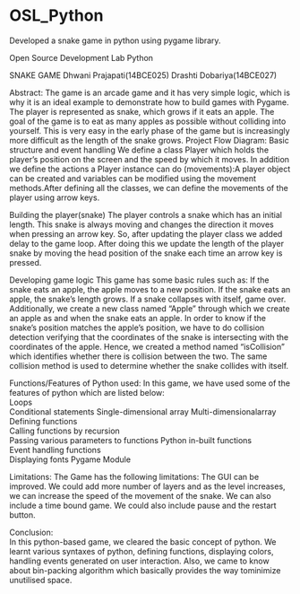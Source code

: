 # OSL_Python
Developed a snake game in python using pygame library.


Open​ ​Source​ ​Development​ ​Lab 
Python 

SNAKE GAME
Dhwani Prajapati(14BCE025)
Drashti Dobariya(14BCE027)
 

Abstract: 
The game is an arcade game and it has very simple logic, which is why it is an ideal example to demonstrate how to build games with Pygame.
The player is represented as snake, which grows if it eats an apple. The goal of the game is to eat as many apples as possible without colliding into yourself.  This is very easy in the early phase of the game but is increasingly more difficult as the length of the snake grows.
Project Flow Diagram: 
Basic structure and event handling 
We define a class Player which holds the player’s position on the screen and the speed by which it moves. In addition we define the actions a Player instance can do (movements):A player object can be created and variables can be modified using the movement methods.After defining all the classes, we can define the movements of the player using arrow keys.

Building the player(snake)
The player controls a snake which has an initial length. This snake is always moving and changes the direction it moves when pressing an arrow key. So, after updating the player class we added delay to the game loop.
After doing this we update the length of the player snake by moving the head position of the snake each time an arrow key is pressed.
	
Developing game logic
	This game has some basic rules such as:
If the snake eats an apple, the apple moves to a new position.
If the snake eats an apple, the snake’s length grows.
If a snake collapses with itself, game over.	
Additionally, we create a new class named “Apple” through which we create an apple as and when the snake eats an apple.
In order to know if the snake’s position matches the apple’s position, we have to do collision detection verifying that the coordinates of the snake is intersecting with the coordinates of the apple. Hence, we created a method named “isCollision” which identifies whether there is collision between the two. The same collision method is used to determine whether the snake collides with itself.

Functions/Features of Python used:
In  this  game,  we  have  used  some of the features of python which are  listed​ ​below:  
Loops  
Conditional​ ​statements 
Single-dimensional​ ​array 
Multi-dimensional​ ​array  
Defining​ ​functions  
Calling​ ​functions​ ​by​ ​recursion  
Passing​ ​various​ ​parameters​ ​to​ ​functions 
Python​ ​in-built​ ​functions  
Event​ ​handling​ ​functions  
Displaying​ ​fonts 
Pygame Module

Limitations: 
The Game has the following limitations:
The GUI can be improved.
We could add more number of layers and as the level increases, we can increase the speed of the movement of the snake.
We can also include a time bound game.
We could also include pause and the restart button.

Conclusion:  
In this  python-based  game,  we  cleared  the  basic  concept  of  python.  We  learnt  various  syntaxes  of  python,  defining  functions,  displaying  colors,  handling  events  generated  on  user interaction. Also,  we came to know about bin-packing algorithm which basically provides  the​ ​way​ ​to​ ​minimize​ ​unutilised​ ​space.   

